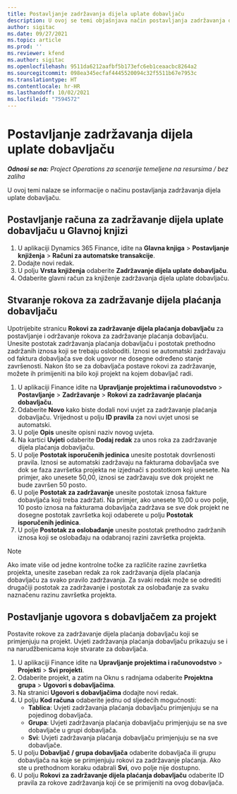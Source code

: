 ```yaml
---
title: Postavljanje zadržavanja dijela uplate dobavljaču
description: U ovoj se temi objašnjava način postavljanja zadržavanja dijela uplate dobavljaču.
author: sigitac
ms.date: 09/27/2021
ms.topic: article
ms.prod: ''
ms.reviewer: kfend
ms.author: sigitac
ms.openlocfilehash: 9511da6212aafbf5b173efc6eb1ceaacbc8264a2
ms.sourcegitcommit: 098ea345ecfaf4445520094c32f5511b67e7953c
ms.translationtype: HT
ms.contentlocale: hr-HR
ms.lasthandoff: 10/02/2021
ms.locfileid: "7594572"
---
```

# <a name="set-up-vendor-retention"></a>Postavljanje zadržavanja dijela uplate dobavljaču

_**Odnosi se na:** Project Operations za scenarije temeljene na resursima / bez zaliha_

U ovoj temi nalaze se informacije o načinu postavljanja zadržavanja dijela uplate dobavljaču.

## <a name="set-up-a-vendor-retention-account-in-general-ledger"></a>Postavljanje računa za zadržavanje dijela uplate dobavljaču u Glavnoj knjizi

1. U aplikaciji Dynamics 365 Finance, idite na **Glavna knjiga** > **Postavljanje knjiženja** > **Računi za automatske transakcije**.
2. Dodajte novi redak.
3. U polju **Vrsta knjiženja** odaberite **Zadržavanje dijela uplate dobavljaču**.
4. Odaberite glavni račun za knjiženje zadržavanja dijela uplate dobavljaču.

## <a name="create-vendor-retention-terms"></a>Stvaranje rokova za zadržavanje dijela plaćanja dobavljaču

Upotrijebite stranicu **Rokovi za zadržavanje dijela plaćanja dobavljaču** za postavljanje i održavanje rokova za zadržavanje plaćanja dobavljaču. Unesite postotak zadržavanja plaćanja dobavljaču i postotak prethodno zadržanih iznosa koji se trebaju osloboditi. Iznosi se automatski zadržavaju od faktura dobavljača sve dok ugovor ne dosegne određeno stanje završenosti. Nakon što se za dobavljača postave rokovi za zadržavanje, možete ih primijeniti na bilo koji projekt na kojem dobavljač radi.

1. U aplikaciji Finance idite na **Upravljanje projektima i računovodstvo** > **Postavljanje** > **Zadržavanje** > **Rokovi za zadržavanje plaćanja dobavljaču**.
2. Odaberite **Novo** kako biste dodali novi uvjet za zadržavanje plaćanja dobavljaču. Vrijednost u polju **ID pravila** za novi uvjet unosi se automatski. 
3. U polje **Opis** unesite opisni naziv novog uvjeta.
4. Na kartici **Uvjeti** odaberite **Dodaj redak** za unos roka za zadržavanje dijela plaćanja dobavljaču.
5. U polje **Postotak isporučenih jedinica** unesite postotak dovršenosti pravila. Iznosi se automatski zadržavaju na fakturama dobavljača sve dok se faza završetka projekta ne izjednači s postotkom koji unesete. Na primjer, ako unesete 50,00, iznosi se zadržavaju sve dok projekt ne bude završen 50 posto.
6. U polje **Postotak za zadržavanje** unesite postotak iznosa fakture dobavljača koji treba zadržati. Na primjer, ako unesete 10,00 u ovo polje, 10 posto iznosa na fakturama dobavljača zadržava se sve dok projekt ne dosegne postotak završetka koji odaberete u polju **Postotak isporučenih jedinica**.
7. U polje **Postotak za oslobađanje** unesite postotak prethodno zadržanih iznosa koji se oslobađaju na odabranoj razini završetka projekta.

> [!NOTE]
> Ako imate više od jedne kontrolne točke za različite razine završetka projekta, unesite zaseban redak za rok zadržavanja dijela plaćanja dobavljaču za svako pravilo zadržavanja. Za svaki redak može se odrediti drugačiji postotak za zadržavanje i postotak za oslobađanje za svaku naznačenu razinu završetka projekta.

## <a name="set-up-a-vendor-agreement-for-the-project"></a>Postavljanje ugovora s dobavljačem za projekt

Postavite rokove za zadržavanje dijela plaćanja dobavljaču koji se primjenjuju na projekt. Uvjeti zadržavanja plaćanja dobavljaču prikazuju se i na narudžbenicama koje stvarate za dobavljača.

1. U aplikaciji Finance idite na **Upravljanje projektima i računovodstvo** > **Projekti** > **Svi projekti**. 
2. Odaberite projekt, a zatim na Oknu s radnjama odaberite **Projektna grupa** > **Ugovori s dobavljačima**.
3. Na stranici **Ugovori s dobavljačima** dodajte novi redak.
4. U polju **Kod računa** odaberite jednu od sljedećih mogućnosti:
   - **Tablica**: Uvjeti zadržavanja plaćanja dobavljaču primjenjuju se na pojedinog dobavljača.
   - **Grupa**: Uvjeti zadržavanja plaćanja dobavljaču primjenjuju se na sve dobavljače u grupi dobavljača.
   - **Svi**: Uvjeti zadržavanja plaćanja dobavljaču primjenjuju se na sve dobavljače.
5. U polju **Dobavljač / grupa dobavljača** odaberite dobavljača ili grupu dobavljača na koje se primjenjuju rokovi za zadržavanje plaćanja. Ako ste u prethodnom koraku odabrali **Svi**, ovo polje nije dostupno.
6. U polju **Rokovi za zadržavanje dijela plaćanja dobavljaču** odaberite ID pravila za rokove zadržavanja koji će se primijeniti na ovog dobavljača.

